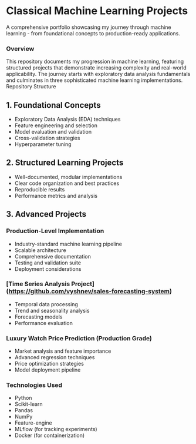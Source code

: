 # Classical Machine Learning Projects
A comprehensive portfolio showcasing my journey through machine learning - from foundational concepts to production-ready applications.
### Overview
This repository documents my progression in machine learning, featuring structured projects that demonstrate increasing complexity and real-world applicability. The journey starts with exploratory data analysis fundamentals and culminates in three sophisticated machine learning implementations.
Repository Structure
## 1. Foundational Concepts

* Exploratory Data Analysis (EDA) techniques
* Feature engineering and selection
* Model evaluation and validation
* Cross-validation strategies
* Hyperparameter tuning

## 2. Structured Learning Projects

* Well-documented, modular implementations
* Clear code organization and best practices
* Reproducible results
* Performance metrics and analysis

## 3. Advanced Projects
### Production-Level Implementation

* Industry-standard machine learning pipeline
* Scalable architecture
* Comprehensive documentation
* Testing and validation suite
* Deployment considerations

### [Time Series Analysis Project] (https://github.com/vyshnev/sales-forecasting-system)

* Temporal data processing
* Trend and seasonality analysis
* Forecasting models
* Performance evaluation

### Luxury Watch Price Prediction (Production Grade)

* Market analysis and feature importance
* Advanced regression techniques
* Price optimization strategies
* Model deployment pipeline

### Technologies Used

* Python
* Scikit-learn
* Pandas
* NumPy
* Feature-engine
* MLflow (for tracking experiments)
* Docker (for containerization)


